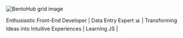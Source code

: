 ![BentoHub grid image](https://cloud.appwrite.io/v1/storage/buckets/667d390e003b1971a8be/files/66a62b93003526183e3c/preview?project=667d35ca0017fb21fc6c)

Enthusiastic Front-End Developer | Data Entry Expert 📊 | Transforming Ideas into Intuitive Experiences | Learning JS | 
